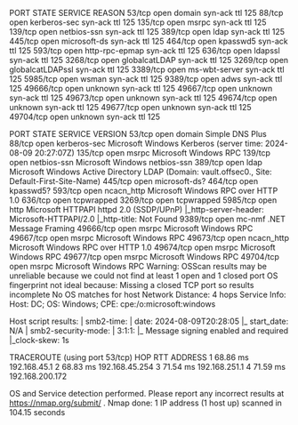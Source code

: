 PORT      STATE SERVICE          REASON
53/tcp    open  domain           syn-ack ttl 125
88/tcp    open  kerberos-sec     syn-ack ttl 125
135/tcp   open  msrpc            syn-ack ttl 125
139/tcp   open  netbios-ssn      syn-ack ttl 125
389/tcp   open  ldap             syn-ack ttl 125
445/tcp   open  microsoft-ds     syn-ack ttl 125
464/tcp   open  kpasswd5         syn-ack ttl 125
593/tcp   open  http-rpc-epmap   syn-ack ttl 125
636/tcp   open  ldapssl          syn-ack ttl 125
3268/tcp  open  globalcatLDAP    syn-ack ttl 125
3269/tcp  open  globalcatLDAPssl syn-ack ttl 125
3389/tcp  open  ms-wbt-server    syn-ack ttl 125
5985/tcp  open  wsman            syn-ack ttl 125
9389/tcp  open  adws             syn-ack ttl 125
49666/tcp open  unknown          syn-ack ttl 125
49667/tcp open  unknown          syn-ack ttl 125
49673/tcp open  unknown          syn-ack ttl 125
49674/tcp open  unknown          syn-ack ttl 125
49677/tcp open  unknown          syn-ack ttl 125
49704/tcp open  unknown          syn-ack ttl 125

PORT      STATE SERVICE       VERSION
53/tcp    open  domain        Simple DNS Plus
88/tcp    open  kerberos-sec  Microsoft Windows Kerberos (server time: 2024-08-09 20:27:07Z)
135/tcp   open  msrpc         Microsoft Windows RPC
139/tcp   open  netbios-ssn   Microsoft Windows netbios-ssn
389/tcp   open  ldap          Microsoft Windows Active Directory LDAP (Domain: vault.offsec0., Site: Default-First-Site-Name)
445/tcp   open  microsoft-ds?
464/tcp   open  kpasswd5?
593/tcp   open  ncacn_http    Microsoft Windows RPC over HTTP 1.0
636/tcp   open  tcpwrapped
3269/tcp  open  tcpwrapped
5985/tcp  open  http          Microsoft HTTPAPI httpd 2.0 (SSDP/UPnP)
|_http-server-header: Microsoft-HTTPAPI/2.0
|_http-title: Not Found
9389/tcp  open  mc-nmf        .NET Message Framing
49666/tcp open  msrpc         Microsoft Windows RPC
49667/tcp open  msrpc         Microsoft Windows RPC
49673/tcp open  ncacn_http    Microsoft Windows RPC over HTTP 1.0
49674/tcp open  msrpc         Microsoft Windows RPC
49677/tcp open  msrpc         Microsoft Windows RPC
49704/tcp open  msrpc         Microsoft Windows RPC
Warning: OSScan results may be unreliable because we could not find at least 1 open and 1 closed port
OS fingerprint not ideal because: Missing a closed TCP port so results incomplete
No OS matches for host
Network Distance: 4 hops
Service Info: Host: DC; OS: Windows; CPE: cpe:/o:microsoft:windows

Host script results:
| smb2-time: 
|   date: 2024-08-09T20:28:05
|_  start_date: N/A
| smb2-security-mode: 
|   3:1:1: 
|_    Message signing enabled and required
|_clock-skew: 1s

TRACEROUTE (using port 53/tcp)
HOP RTT      ADDRESS
1   68.86 ms 192.168.45.1
2   68.83 ms 192.168.45.254
3   71.54 ms 192.168.251.1
4   71.59 ms 192.168.200.172

OS and Service detection performed. Please report any incorrect results at https://nmap.org/submit/ .
Nmap done: 1 IP address (1 host up) scanned in 104.15 seconds
